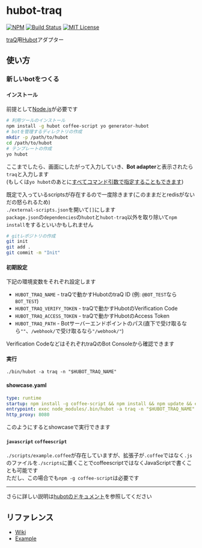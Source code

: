 # hubot-traq
[![NPM](https://nodei.co/npm/hubot-traq.png)](https://nodei.co/npm/hubot-traq/) [![Build Status](https://travis-ci.org/sapphi-red/hubot-traq.svg)](https://travis-ci.org/sapphi-red/hubot-traq) [![MIT License](http://img.shields.io/badge/license-MIT-blue.svg?style=flat)](LICENSE)  

[traQ][]用[Hubot][]アダプター

## 使い方

### 新しいbotをつくる

#### インストール
前提として[Node.js][]が必要です
```bash
# 利用ツールのインストール
npm install -g hubot coffee-script yo generator-hubot
# botを管理するディレクトリの作成
mkdir -p /path/to/hubot
cd /path/to/hubot
# テンプレートの作成
yo hubot
```

ここまでしたら、画面にしたがって入力していき、**Bot adapter**と表示されたら`traq`と入力します  
(もしくは`yo hubot`のあとに[すべてコマンド引数で指定することもできます][cmd-docs])

既定で入っているscriptsが存在するので一度除きます(このままだとredisがないだの怒られるため)  
`./external-scripts.json`を開いて`[]`にします  
`package.json`の`dependencies`の`hubot`と`hubot-traq`以外を取り除いて`npm install`をするといいかもしれません

```bash
# gitレポジトリの作成
git init
git add .
git commit -m "Init"
```

#### 初期設定
下記の環境変数をそれぞれ設定します
- `HUBOT_TRAQ_NAME` - traQで動かすHubotのtraQ ID (例: `@BOT_TEST`なら`BOT_TEST`)
- `HUBOT_TRAQ_VERIFY_TOKEN` - traQで動かすHubotのVerification Code
- `HUBOT_TRAQ_ACCESS_TOKEN` - traQで動かすHubotのAccess Token
- `HUBOT_TRAQ_PATH` - Botサーバーエンドポイントのパス(直下で受け取るなら`""`、`/webhook/`で受け取るなら`"/webhook/"`)

Verification CodeなどはそれぞれtraQのBot Consoleから確認できます

#### 実行
```
./bin/hubot -a traq -n "$HUBOT_TRAQ_NAME"
```

#### showcase.yaml
```yml
type: runtime
startup: npm install -g coffee-script && npm install && npm update && export PATH="node_modules/.bin:node_modules/hubot/node_modules/.bin:$PATH"
entrypoint: exec node_modules/.bin/hubot -a traq -n "$HUBOT_TRAQ_NAME" "$@"
http_proxy: 8080
```
このようにするとshowcaseで実行できます

#### `javascript` `coffeescript`
`./scripts/example.coffee`が存在していますが、拡張子が`.coffee`ではなく`.js`のファイルを`./scripts`に置くことでcoffeescriptではなくJavaScriptで書くことも可能です  
ただし、この場合でも`npm -g coffee-script`は必要です

---

さらに詳しい説明は[hubotのドキュメント][docs]を参照してください

## リファレンス
- [Wiki][]
- [Example][]

[traQ]: https://github.com/traPtitech/traQ/
[Hubot]: https://hubot.github.com/
[Node.js]: https://nodejs.org/ja/
[cmd-docs]: https://hubot.github.com/docs/
[docs]: https://github.com/github/hubot/tree/master/docs
[Wiki]: https://github.com/sapphi-red/hubot-traq/wiki
[Example]: https://github.com/sapphi-red/traq-hubot-example
